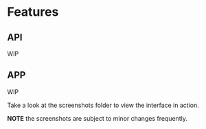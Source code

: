 # Features

## API

WIP

## APP

WIP

Take a look at the screenshots folder to view the interface in action.

**NOTE** the screenshots are subject to minor changes frequently.  
